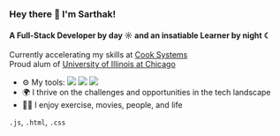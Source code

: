 ### Hey there 👋 I'm Sarthak!

#### A Full-Stack Developer by day ☼ and an insatiable Learner by night ☾

Currently accelerating my skills at [Cook Systems](https://cooksys.com/FastTrack/#form)<br>
Proud alum of [University of Illinois at Chicago](https://cs.uic.edu)<br>



- ⚙️ My tools: ![](https://img.shields.io/badge/Code-JavaScript-yellow)
![](https://img.shields.io/badge/Markup-HTML5-orange)
![](https://img.shields.io/badge/Style-CSS3-blueviolet)
- 🌍 I thrive on the challenges and opportunities in the tech landscape
- 🏋🏽 I enjoy exercise, movies, people, and life

`.js`, `.html`, `.css`
